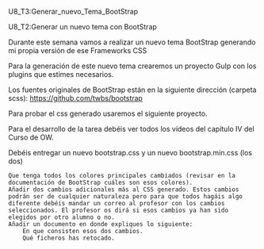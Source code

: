 U8_T3:Generar_nuevo_Tema_BootStrap

U8_T2:Generar un nuevo tema con BootStrap

Durante este semana vamos a realizar un nuevo tema BootStrap generando mi propia versión de ese Frameworks CSS

Para la generación de este nuevo tema crearemos un proyecto Gulp con los plugins que estimes necesarios.

Los fuentes originales de BootStrap están en la siguiente dirección (carpeta scss): https://github.com/twbs/bootstrap

Para probar el css generado usaremos el siguiente proyecto.

Para el desarrollo de la tarea debéis ver todos los vídeos del capítulo IV del Curso de OW.

Debéis entregar un nuevo bootstrap.css y un nuevo bootstrap.min.css (los dos)

    Que tenga todos los colores principales cambiados (revisar en la documentación de BootStrap cuáles son esos colores).
    Añadir dos cambios adicionales más al CSS generado. Estos cambios podrán ser de cualquier naturaleza pero para que todos hagáis algo diferente debéis mandar un correo al profesor con los cambios seleccionados. El profesor os dirá si esos cambios ya han sido elegidos por otro alumno o no.
    Añadir un documento en donde expliques lo siguiente:
        En que consisten esos dos cambios.
        Qué ficheros has retocado.
